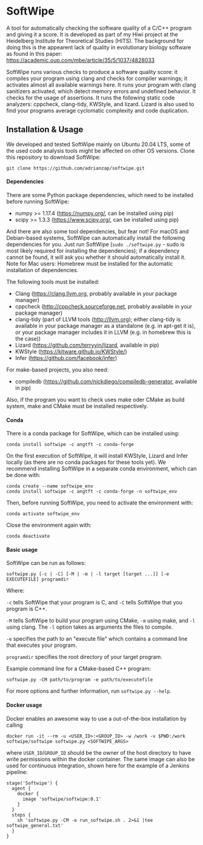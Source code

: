 # SoftWipe
A tool for automatically checking the software quality of a C/C++ program and giving it a score. It is developed as part of my Hiwi project at the Heidelberg Institute for Theoretical Studies (HITS). The background for doing this is the appearent lack of quality in evolutionary biology software as found in this paper: https://academic.oup.com/mbe/article/35/5/1037/4828033

SoftWipe runs various checks to produce a software quality score: it compiles your program using clang and checks for compiler warnings; it activates almost all available warnings here. It runs your program with clang sanitizers activated, which detect memory errors and undefined behavior. It checks for the usage of assertions. It runs the following static code analyzers: cppcheck, clang-tidy, KWStyle, and lizard. Lizard is also used to find your programs average cyclomatic complexity and code duplication.

## Installation & Usage

We developed and tested SoftWipe mainly on Ubuntu 20.04 LTS, some of the used code analysis tools might be affected on other OS versions.
Clone this repository to download SoftWipe:
```
git clone https://github.com/adrianzap/softwipe.git
```

#### Dependencies
There are some Python package dependencies, which need to be installed before running SoftWipe:
* numpy >= 1.17.4 (<https://numpy.org/>, can be installed using pip)
* scipy >= 1.3.3 (<https://www.scipy.org/>, can be installed using pip)

And there are also some tool dependencies, but fear not! For macOS and Debian-based systems, SoftWipe can automatically install the following dependencies for you. Just run SoftWipe (`sudo ./softwipe.py` - sudo is most likely required for installing the dependencies); if a dependency cannot be found, it will ask you whether it should automatically install it. Note for Mac users: Homebrew must be installed for the automatic installation of dependencies.

The following tools must be installed:
* Clang (<https://clang.llvm.org>, probably available in your package manager)
* cppcheck (<http://cppcheck.sourceforge.net>, probably available in your package manager)
* clang-tidy (part of LLVM tools (<http://llvm.org>); either clang-tidy is available in your package manager as a standalone (e.g. in apt-get it is), or your package manager includes it in LLVM (e.g. in homebrew this is the case))
* Lizard (<https://github.com/terryyin/lizard>, available in pip)
* KWStyle (<https://kitware.github.io/KWStyle/>)
* Infer (<https://github.com/facebook/infer>)

For make-based projects, you also need:
* compiledb (<https://github.com/nickdiego/compiledb-generator>, available in pip)

Also, if the program you want to check uses make oder CMake as build system, make and CMake must be installed respectively.

#### Conda
There is a conda package for SoftWipe, which can be installed using:
```
conda install softwipe -c angtft -c conda-forge
```
On the first execution of SoftWipe, it will install KWStyle, Lizard and Infer locally (as there are no conda packages for these tools yet).
We recommend installing SoftWipe in a separate conda environment, which can be done with:
```
conda create --name softwipe_env
conda install softwipe -c angtft -c conda-forge -n softwipe_env
```
Then, before running SoftWipe, you need to activate the environment with:
```
conda activate softwipe_env
```
Close the environment again with:
```
conda deactivate
```

#### Basic usage
SoftWipe can be run as follows:
```
softwipe.py [-c | -C] [-M | -m | -l target [target ...]] [-e EXECUTEFILE] programdir
```
Where:

`-c` tells SoftWipe that your program is C, and `-C` tells SoftWipe that you program is C++.

`-M` tells SoftWipe to build your program using CMake, `-m` using make, and `-l` using clang. The `-l` option takes as arguments the files to compile.

`-e` specifies the path to an "execute file" which contains a command line that executes your program.

`programdir` specifies the root directory of your target program.

Example command line for a CMake-based C++ program:
```
softwipe.py -CM path/to/program -e path/to/executefile
```

For more options and further information, run `softwipe.py --help`.

#### Docker usage

Docker enables an awesome way to use a out-of-the-box installation by calling 

```
docker run -it --rm -u <USER_ID>:<GROUP_ID> -w /work -v $PWD:/work softwipe/softwipe softwipe.py <SOFTWIPE_ARGS>
```

where `USER_ID`/`GROUP_ID` should be the owner of the host directory to have write permissions within the docker container.
The same image can also be used for continuous integration, shown here for the example of a Jenkins pipeline:

```
stage('Softwipe') {
  agent {
    docker {
      image 'softwipe/softwipe:0.1'
    }
  }
  steps {
    sh 'softwipe.py -CM -e run_softwipe.sh . 2>&1 |tee softwipe_general.txt'
  }
}

